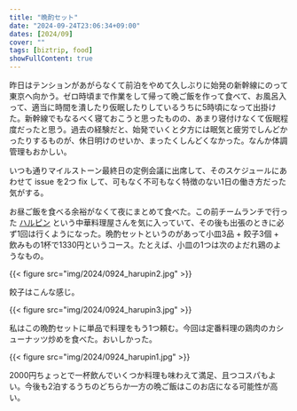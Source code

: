 ```yaml
---
title: "晩酌セット"
date: "2024-09-24T23:06:34+09:00"
dates: [2024/09]
cover: ""
tags: [biztrip, food]
showFullContent: true
---
```


昨日はテンションがあがらなくて前泊をやめて久しぶりに始発の新幹線にのって東京へ向かう。ゼロ時頃まで作業をして帰って晩ご飯を作って食べて、お風呂入って、適当に時間を潰したり仮眠したりしているうちに5時頃になって出掛けた。新幹線でもなるべく寝ておこうと思ったものの、あまり寝付けなくて仮眠程度だったと思う。過去の経験だと、始発でいくと夕方には眠気と疲労でしんどかったりするものが、休日明けのせいか、まったくしんどくなかった。なんか体調管理もおかしい。

いつも通りマイルストーン最終日の定例会議に出席して、そのスケジュールにあわせて issue を2つ fix して、可もなく不可もなく特徴のない1日の働き方だった気がする。

お昼ご飯を食べる余裕がなくて夜にまとめて食べた。この前チームランチで行った [ハルピン](https://tabelog.com/tokyo/A1316/A131603/13217309/) という中華料理屋さんを気に入っていて、その後も出張のときに必ず1回は行くようになった。晩酌セットというのがあって小皿3品 + 餃子3個 + 飲みもの1杯で1330円というコース。たとえば、小皿の1つは次のよだれ鶏のようなもの。

{{< figure src="img/2024/0924_harupin2.jpg" >}}

餃子はこんな感じ。

{{< figure src="img/2024/0924_harupin3.jpg" >}}

私はこの晩酌セットに単品で料理をもう1つ頼む。今回は定番料理の鶏肉のカシューナッツ炒めを食べた。おいしかった。

{{< figure src="img/2024/0924_harupin1.jpg" >}}

2000円ちょっとで一杯飲んでいくつか料理も味わえて満足、且つコスパもよい。今後も2泊するうちのどちらか一方の晩ご飯はこのお店になる可能性が高い。
